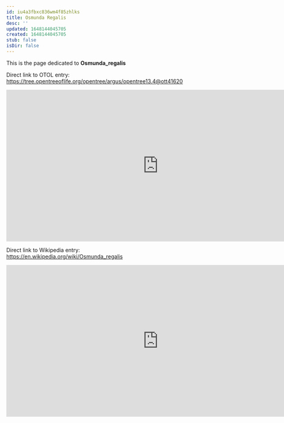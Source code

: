 ```yaml
---
id: iu4a3fbxc836wm4f85zhlks
title: Osmunda Regalis
desc: ''
updated: 1648144045705
created: 1648144045705
stub: false
isDir: false
---
```

This is the page dedicated to **Osmunda_regalis**


Direct link to OTOL entry: https://tree.opentreeoflife.org/opentree/argus/opentree13.4@ott41620



<html>
    <body>
    <iframe src="https://tree.opentreeoflife.org/opentree/argus/opentree13.4@ott41620"
    width="800" height="400" frameborder="0" allowfullscreen> </iframe>
    </body>
</html>
    


Direct link to Wikipedia entry: https://en.wikipedia.org/wiki/Osmunda_regalis



<html>
    <body>
    <iframe src="https://en.wikipedia.org/wiki/Osmunda_regalis"
    width="800" height="400" frameborder="0" allowfullscreen> </iframe>
    </body>
</html>
    

